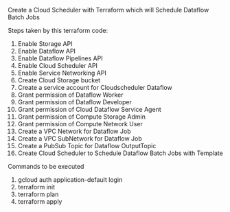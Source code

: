 Create a Cloud Scheduler with Terraform which will Schedule Dataflow Batch Jobs

Steps taken by this terraform code:
1. Enable Storage API
2. Enable Dataflow API
3. Enable Dataflow Pipelines API
4. Enable Cloud Scheduler API
5. Enable Service Networking API
6. Create Cloud Storage bucket
7. Create a service account for Cloudscheduler Dataflow
8. Grant permission of Dataflow Worker
9. Grant permission of Dataflow Developer
10. Grant permission of Cloud Dataflow Service Agent
11. Grant permission of Compute Storage Admin
12. Grant permission of Compute Network User
13. Create a VPC Network for Dataflow Job
14. Create a VPC SubNetwork for Dataflow Job
15. Create a PubSub Topic for Dataflow OutputTopic
16. Create Cloud Scheduler to Schedule Dataflow Batch Jobs with Template


Commands to be executed
1. gcloud auth application-default login
2. terraform init
3. terraform plan
4. terraform apply